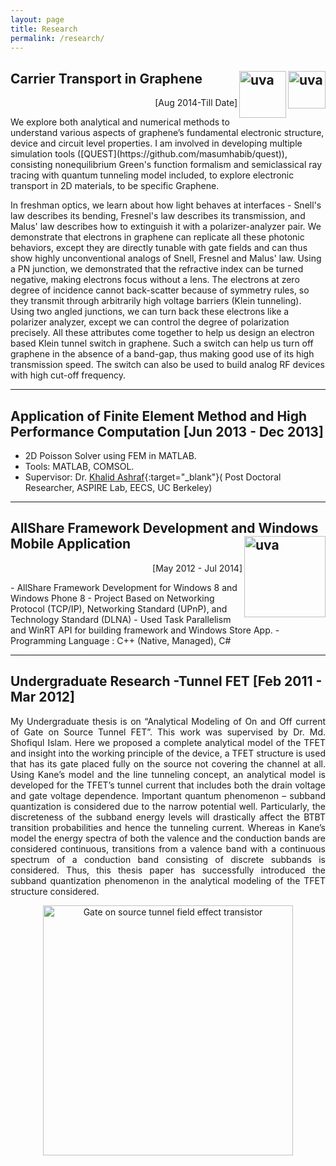```yaml
---
layout: page
title: Research
permalink: /research/
---
```


## Carrier Transport in Graphene  <img class="Picture" src="{{ site.baseurl }}/images/src.png" alt="uva" width="60" align="right"><img class="Picture" src="{{ site.baseurl }}/images/uva.jpg" alt="uva" width="75" align="right"> 
<p align="right">[Aug 2014-Till Date]</p>
We explore both analytical and numerical methods to understand various aspects of graphene’s fundamental electronic structure, device and circuit level properties. I am involved in developing multiple simulation tools ([QUEST](https://github.com/masumhabib/quest)), consisting nonequilibrium Green's function formalism and semiclassical ray tracing with quantum tunneling model included, to explore electronic transport in 2D materials, to be specific Graphene.

In freshman optics, we learn about how light behaves at interfaces - Snell's law describes its bending, Fresnel's law describes its transmission, and Malus' law describes how to extinguish it with a polarizer-analyzer pair. We demonstrate that electrons in graphene can replicate all these photonic behaviors, except they are directly tunable with gate fields and can thus show highly unconventional analogs of Snell, Fresnel and Malus' law. Using a PN junction, we demonstrated that the refractive index can be turned negative, making electrons focus without a lens. The electrons at zero degree of incidence cannot back-scatter because of symmetry rules, so they transmit through arbitrarily high voltage barriers (Klein tunneling). Using two angled junctions, we can turn back these electrons like a polarizer analyzer, except we can control the degree of polarization precisely. All these attributes come together to help us design an electron based Klein tunnel switch in graphene. Such a switch can help us turn off graphene in the absence of a band-gap, thus making good use of its high transmission speed. The switch can also be used to build analog RF devices with high cut-off frequency. 

***

## Application of Finite Element Method and High Performance Computation [Jun 2013 - Dec 2013]

-   2D Poisson Solver using FEM in MATLAB.
-   Tools: MATLAB, COMSOL.
-   Supervisor: Dr. [Khalid Ashraf](https://www.linkedin.com/in/khalid-ashraf-2b8a4a33){:target="_blank"}( Post Doctoral Researcher, ASPIRE Lab, EECS, UC Berkeley)

***

## AllShare Framework Development and Windows Mobile Application <img class="Picture" src="{{ site.baseurl }}/images/samsung.png" alt="uva" width="130" align="right">

<p align="right">[May 2012 - Jul 2014]</p>
-   AllShare Framework Development for Windows 8 and Windows Phone 8
-   Project Based on Networking Protocol (TCP/IP), Networking Standard (UPnP), and Technology Standard (DLNA)
-   Used Task Parallelism and WinRT API for building framework and Windows Store App.
-   Programming Language : C++ (Native, Managed), C#

***

## Undergraduate Research -Tunnel FET [Feb 2011 - Mar 2012]
<p align="justify">
My Undergraduate thesis is on “Analytical Modeling of On and Off current of Gate on Source Tunnel FET”. This work was supervised by Dr. Md. Shofiqul Islam. Here we proposed a complete  analytical model of the TFET and insight into the working principle of the device, a TFET structure is used that has its gate placed fully on  the source not covering the channel at all. Using Kane’s model and the line tunneling concept, an analytical model is developed for the TFET’s tunnel current that includes both the drain voltage and gate voltage dependence. Important quantum phenomenon  –  subband quantization  is considered due to the narrow potential well. Particularly,  the discreteness of the subband energy levels will drastically affect the BTBT transition probabilities and hence the tunneling current. Whereas in Kane’s model the energy spectra of both the valence and the conduction bands are considered continuous, transitions from a valence band with a continuous spectrum of a conduction band consisting of discrete subbands  is considered. Thus, this thesis paper has successfully introduced the subband quantization phenomenon in the  analytical modeling of the TFET structure considered.
</p>
<p align="center">
<img class="Picture" src="{{ site.baseurl }}/images/tfet.bmp" alt="Gate on source tunnel field effect transistor" width="400" align="center">
</p>
<!--Tell us about your blog. Hopefully it's cool.-->
<!---->
<!--<ul class="listing">-->
<!--{% for post in site.categories.research %}-->
<!--  {% capture y %}{{post.date | date:"%Y"}}{% endcapture %}-->
<!--  {% if year != y %}-->
<!--    {% assign year = y %}-->
<!--    <li class="listing-seperator">{{ y }}</li>-->
<!--  {% endif %}-->
<!--  <li class="listing-item">-->
<!--    <time datetime="{{ post.date | date:"%Y-%m-%d" }}">{{ post.date | date:"%Y-%m-%d" }}</time>-->
<!--    <a href="{{ site.baseurl }}{{ post.url }}" title="{{ post.title }}">{{ post.title }}</a>-->
<!--  </li>-->
<!--{% endfor %}-->
<!--</ul>-->
